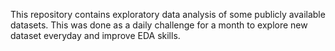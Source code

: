 This repository contains exploratory data analysis of some publicly available datasets.
This was done as a daily challenge for a month to explore new dataset everyday and improve EDA skills.
